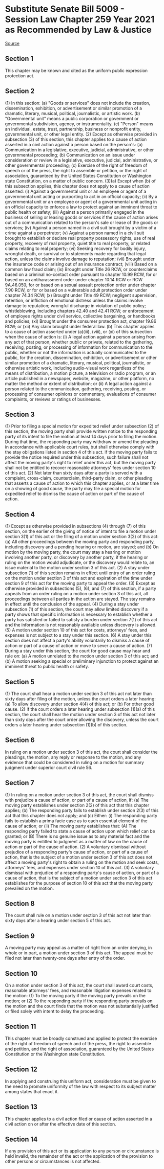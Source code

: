 # Substitute Senate Bill 5009 - Session Law Chapter 259 Year 2021 as Recommended by Law & Justice

[Source](http://lawfilesext.leg.wa.gov/biennium/2021-22/Xml/Bills/Session%20Laws/Senate/5009-S.SL.xml)
## Section 1
This chapter may be known and cited as the uniform public expression protection act.

## Section 2
(1) In this section:
(a) "Goods or services" does not include the creation, dissemination, exhibition, or advertisement or similar promotion of a dramatic, literary, musical, political, journalistic, or artistic work.
(b) "Governmental unit" means a public corporation or government or governmental subdivision, agency, or instrumentality.
(c) "Person" means an individual, estate, trust, partnership, business or nonprofit entity, governmental unit, or other legal entity.
(2) Except as otherwise provided in subsection (3) of this section, this chapter applies to a cause of action asserted in a civil action against a person based on the person's:
(a) Communication in a legislative, executive, judicial, administrative, or other governmental proceeding;
(b) Communication on an issue under consideration or review in a legislative, executive, judicial, administrative, or other governmental proceeding;
(c) Exercise of the right of freedom of speech or of the press, the right to assemble or petition, or the right of association, guaranteed by the United States Constitution or Washington state Constitution, on a matter of public concern.
(3)(a) Except when (b) of this subsection applies, this chapter does not apply to a cause of action asserted:
(i) Against a governmental unit or an employee or agent of a governmental unit acting or purporting to act in an official capacity;
(ii) By a governmental unit or an employee or agent of a governmental unit acting in an official capacity to enforce a law to protect against an imminent threat to public health or safety;
(iii) Against a person primarily engaged in the business of selling or leasing goods or services if the cause of action arises out of a communication related to the person's sale or lease of the goods or services;
(iv) Against a person named in a civil suit brought by a victim of a crime against a perpetrator;
(v) Against a person named in a civil suit brought to establish or declare real property possessory rights, use of real property, recovery of real property, quiet title to real property, or related claims relating to real property;
(vi) Seeking recovery for bodily injury, wrongful death, or survival or to statements made regarding that legal action, unless the claims involve damage to reputation;
(vii) Brought under the insurance code or arising out of an insurance contract;
(viii) Based on a common law fraud claim;
(ix) Brought under Title 26 RCW, or counterclaims based on a criminal no-contact order pursuant to chapter 10.99 RCW, for or based on an antiharassment order under chapter 10.14 RCW or RCW 9A.46.050, for or based on a sexual assault protection order under chapter 7.90 RCW, or for or based on a vulnerable adult protection order under chapter 74.34 RCW;
(x) Brought under Title 49 RCW; negligent supervision, retention, or infliction of emotional distress unless the claims involve damage to reputation; wrongful discharge in violation of public policy; whistleblowing, including chapters 42.40 and 42.41 RCW; or enforcement of employee rights under civil service, collective bargaining, or handbooks and policies;
(xi) Brought under the consumer protection act, chapter 19.86 RCW; or
(xii) Any claim brought under federal law.
(b) This chapter applies to a cause of action asserted under (a)(iii), (viii), or (xi) of this subsection when the cause of action is:
(i) A legal action against a person arising from any act of that person, whether public or private, related to the gathering, receiving, posting, or processing of information for communication to the public, whether or not the information is actually communicated to the public, for the creation, dissemination, exhibition, or advertisement or other similar promotion of a dramatic, literary, musical, political, journalistic, or otherwise artistic work, including audio-visual work regardless of the means of distribution, a motion picture, a television or radio program, or an article published in a newspaper, website, magazine, or other platform, no matter the method or extent of distribution; or
(ii) A legal action against a person related to the communication, gathering, receiving, posting, or processing of consumer opinions or commentary, evaluations of consumer complaints, or reviews or ratings of businesses.

## Section 3
(1) Prior to filing a special motion for expedited relief under subsection (2) of this section, the moving party shall provide written notice to the responding party of its intent to file the motion at least 14 days prior to filing the motion. During that time, the responding party may withdraw or amend the pleading in accordance with applicable court rules, but shall otherwise comply with the stay obligations listed in section 4 of this act. If the moving party fails to provide the notice required under this subsection, such failure shall not affect the moving party's right to relief under this act, but the moving party shall not be entitled to recover reasonable attorneys' fees under section 10 of this act.
(2) Not later than sixty days after a party is served with a complaint, cross-claim, counterclaim, third-party claim, or other pleading that asserts a cause of action to which this chapter applies, or at a later time on a showing of good cause, the party may file a special motion for expedited relief to dismiss the cause of action or part of the cause of action.

## Section 4
(1) Except as otherwise provided in subsections (4) through (7) of this section, on the earlier of the giving of notice of intent to file a motion under section 3(1) of this act or the filing of a motion under section 3(2) of this act:
(a) All other proceedings between the moving party and responding party, including discovery and a pending hearing or motion, are stayed; and
(b) On motion by the moving party, the court may stay a hearing or motion involving another party, or discovery by another party, if the hearing or ruling on the motion would adjudicate, or the discovery would relate to, an issue material to the motion under section 3 of this act.
(2) A stay under subsection (1) of this section remains in effect until entry of an order ruling on the motion under section 3 of this act and expiration of the time under section 9 of this act for the moving party to appeal the order.
(3) Except as otherwise provided in subsections (5), (6), and (7) of this section, if a party appeals from an order ruling on a motion under section 3 of this act, all proceedings between all parties in the action are stayed. The stay remains in effect until the conclusion of the appeal.
(4) During a stay under subsection (1) of this section, the court may allow limited discovery if a party shows that specific information is necessary to establish whether a party has satisfied or failed to satisfy a burden under section 7(1) of this act and the information is not reasonably available unless discovery is allowed.
(5) A motion under section 10 of this act for costs, attorneys' fees, and expenses is not subject to a stay under this section.
(6) A stay under this section does not affect a party's ability voluntarily to dismiss a cause of action or part of a cause of action or move to sever a cause of action.
(7) During a stay under this section, the court for good cause may hear and rule on:
(a) A motion unrelated to the motion under section 3 of this act; and
(b) A motion seeking a special or preliminary injunction to protect against an imminent threat to public health or safety.

## Section 5
(1) The court shall hear a motion under section 3 of this act not later than sixty days after filing of the motion, unless the court orders a later hearing:
(a) To allow discovery under section 4(4) of this act; or
(b) For other good cause.
(2) If the court orders a later hearing under subsection (1)(a) of this section, the court shall hear the motion under section 3 of this act not later than sixty days after the court order allowing the discovery, unless the court orders a later hearing under subsection (1)(b) of this section.

## Section 6
In ruling on a motion under section 3 of this act, the court shall consider the pleadings, the motion, any reply or response to the motion, and any evidence that could be considered in ruling on a motion for summary judgment under superior court civil rule 56.

## Section 7
(1) In ruling on a motion under section 3 of this act, the court shall dismiss with prejudice a cause of action, or part of a cause of action, if:
(a) The moving party establishes under section 2(2) of this act that this chapter applies;
(b) The responding party fails to establish under section 2(3) of this act that this chapter does not apply; and
(c) Either:
(i) The responding party fails to establish a prima facie case as to each essential element of the cause of action; or
(ii) The moving party establishes that:
(A) The responding party failed to state a cause of action upon which relief can be granted; or
(B) There is no genuine issue as to any material fact and the moving party is entitled to judgment as a matter of law on the cause of action or part of the cause of action.
(2) A voluntary dismissal without prejudice of a responding party's cause of action, or part of a cause of action, that is the subject of a motion under section 3 of this act does not affect a moving party's right to obtain a ruling on the motion and seek costs, attorneys' fees, and expenses under section 10 of this act.
(3) A voluntary dismissal with prejudice of a responding party's cause of action, or part of a cause of action, that is the subject of a motion under section 3 of this act establishes for the purpose of section 10 of this act that the moving party prevailed on the motion.

## Section 8
The court shall rule on a motion under section 3 of this act not later than sixty days after a hearing under section 5 of this act.

## Section 9
A moving party may appeal as a matter of right from an order denying, in whole or in part, a motion under section 3 of this act. The appeal must be filed not later than twenty-one days after entry of the order.

## Section 10
On a motion under section 3 of this act, the court shall award court costs, reasonable attorneys' fees, and reasonable litigation expenses related to the motion:
(1) To the moving party if the moving party prevails on the motion; or
(2) To the responding party if the responding party prevails on the motion and the court finds that the motion was not substantially justified or filed solely with intent to delay the proceeding.

## Section 11
This chapter must be broadly construed and applied to protect the exercise of the right of freedom of speech and of the press, the right to assemble and petition, and the right of association, guaranteed by the United States Constitution or the Washington state Constitution.

## Section 12
In applying and construing this uniform act, consideration must be given to the need to promote uniformity of the law with respect to its subject matter among states that enact it.

## Section 13
This chapter applies to a civil action filed or cause of action asserted in a civil action on or after the effective date of this section.

## Section 14
If any provision of this act or its application to any person or circumstance is held invalid, the remainder of the act or the application of the provision to other persons or circumstances is not affected.
